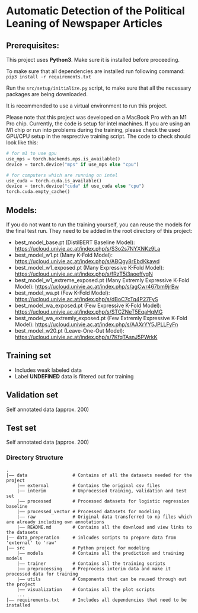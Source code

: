 # Automatic Detection of the Political Leaning of Newspaper Articles


## Prerequisites:

This project uses **Python3**. Make sure it is installed before proceeding.

To make sure that all dependencies are installed run following command:
```pip3 install -r requirements.txt```

Run the ```src/setup/initialize.py``` script, to make sure that all the necessary packages are being downloaded.

It is recommended to use a virtual environment to run this project.

Please note that this project was developed on a MacBook Pro with an M1 Pro chip.
Currently, the code is setup for intel machines. If you are using an M1 chip or run into problems during the training, please check the used GPU/CPU setup in the resprective training script.
The code to check should look like this:

```python
# for m1 to use gpu
use_mps = torch.backends.mps.is_available()
device = torch.device("mps" if use_mps else "cpu")

# for computers which are running on intel
use_cuda = torch.cuda.is_available()
device = torch.device("cuda" if use_cuda else "cpu")
torch.cuda.empty_cache()
```


## Models:
If you do not want to run the training yourself, you can reuse the models for the final test run.
They need to be added in the root directory of this project:

- best_model_base.pt (DistilBERT Baseline Model): https://ucloud.univie.ac.at/index.php/s/S3o2s7NYXNKz9La
- best_model_w1.pt (Many K-Fold Model): https://ucloud.univie.ac.at/index.php/s/ABQgy8rEbdKkawd
- best_model_w1_exposed.pt (Many Expressive K-Fold Model): https://ucloud.univie.ac.at/index.php/s/fRzT5i3aoeffygN
- best_model_w1_extreme_exposed.pt (Many Extremly Expressive K-Fold Model): https://ucloud.univie.ac.at/index.php/s/agCwr467bm9jrBw
- best_model_wa.pt (Few K-Fold Model): https://ucloud.univie.ac.at/index.php/s/dBoC7cTq4P27FyS
- best_model_wa_exposed.pt (Few Expressive K-Fold Model): https://ucloud.univie.ac.at/index.php/s/STCZNeT5EqaHqMG
- best_model_wa_extremly_exposed.pt (Few Extremly Expressive K-Fold Model): https://ucloud.univie.ac.at/index.php/s/AAXrYY5JPLLFyFn
- best_model_w20.pt (Leave-One-Out Model): https://ucloud.univie.ac.at/index.php/s/7KfqTAsnJ5PWrkK


## Training set
  - Includes weak labeled data
  - Label **UNDEFINED** data is filtered out for training

## Validation set
Self annotated data (approx. 200)


## Test set
Self annotated data (approx. 200)



### Directory Structure


    .
    |–– data                 # Contains of all the datasets needed for the project
        |–– external         # Contains the original csv files
        |–– interim          # Unprocessed training, validation and test set
        |–– processed        # Processed datasets for logistic regression baseline
        |–– processed_vector # Processed datasets for modeling
        |–– raw              # Original data transferred to np files which are already including own annotations
        |–– README.md        # Contains all the download and view links to the datasets
    |–– data_preperation     # inlcudes scripts to prepare data from 'external' to 'raw'
    |–– src                  # Python project for modeling
        |–– models           # Contains all the prediction and training models
        |–– trainer          # Contains all the training scripts
        |–– preprocessing    # Preprocess interim data and make it processed data for training
        |–– utils            # Components that can be reused through out the project
        |–– visualization    # Contains all the plot scripts
        ...
    |–– requirements.txt     # Includes all dependencies that need to be installed